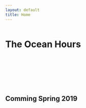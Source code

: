 ```yaml
---
layout: default
title: Home
---
```

  <div class="section">
    <div class="container">
      <div class="row">
        <div class="one-half column">
          <h1 class="hero-heading" style="margin-bottom:3cm;">The Ocean Hours</h1>
        </div>
      </div>
      <div class="row">
      </div>
    </div>
  </div>

  <div class="section values">
    <div class="container">
      <div class="row">
        <div class="one-half column value">
          <h2 class="value-multiplier">Comming Spring 2019</h2>
        </div>
      </div>
    </div>
  </div>
